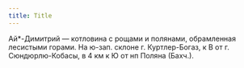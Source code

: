 ```yaml
---
title: Title
---
```


Ай*-Димитрий — котловина с рощами и полянами, обрамленная лесистыми горами. На
ю-зап. склоне г. Куртлер-Богаз, к В от г. Сюндюрлю-Кобасы, в 4 км к Ю от нп
Поляна (Бахч.).

